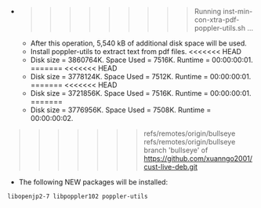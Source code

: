 * >>>>>>>>> Running inst-min-con-xtra-pdf-poppler-utils.sh ...
  * After this operation, 5,540 kB of additional disk space will be used.
  * Install poppler-utils to extract text from pdf files.
<<<<<<< HEAD
  * Disk size = 3860764K. Space Used = 7516K. Runtime = 00:00:00:01.
=======
<<<<<<< HEAD
  * Disk size = 3778124K. Space Used = 7512K. Runtime = 00:00:00:01.
=======
<<<<<<< HEAD
  * Disk size = 3721856K. Space Used = 7516K. Runtime = 00:00:00:01.
=======
  * Disk size = 3776956K. Space Used = 7508K. Runtime = 00:00:00:02.
>>>>>>> refs/remotes/origin/bullseye
>>>>>>> refs/remotes/origin/bullseye
>>>>>>> branch 'bullseye' of https://github.com/xuanngo2001/cust-live-deb.git
  * The following NEW packages will be installed:
  ```bash
libopenjp2-7 libpoppler102 poppler-utils
  ```

